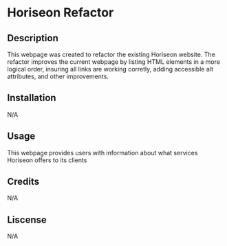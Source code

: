 # Horiseon Refactor

## Description
This webpage was created to refactor the existing Horiseon website. The refactor improves the current webpage by listing HTML elements in a more logical order, insuring all links are working corretly, adding accessible alt attributes, and other improvements.

## Installation

N/A

## Usage

This webpage provides users with information about what services Horiseon offers to its clients

## Credits

N/A

## Liscense

N/A
